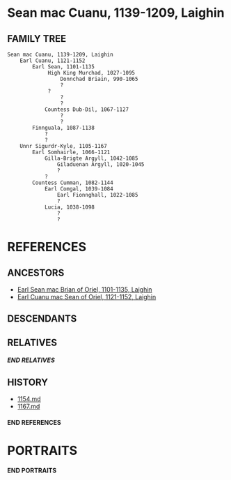 # Sean mac Cuanu, 1139-1209, Laighin

## FAMILY TREE
```
Sean mac Cuanu, 1139-1209, Laighin
    Earl Cuanu, 1121-1152
        Earl Sean, 1101-1135
             High King Murchad, 1027-1095
                 Donnchad Briain, 990-1065
                 ?
             ?
                 ?
                 ?
            Countess Dub-Dil, 1067-1127
                 ?
                 ?
        Finnguala, 1087-1138
            ?
            ?
    Unnr Sigurdr-Kyle, 1105-1167
        Earl Somhairle, 1066-1121
            Gilla-Brigte Argyll, 1042-1085
                Giladuenan Argyll, 1020-1045
                ?
            ?
        Countess Cumman, 1082-1144
            Earl Comgal, 1039-1084
                Earl Fionnghall, 1022-1085
                ?
            Lucia, 1038-1098
                ?
                ?
```

# REFERENCES

## ANCESTORS
* [Earl Sean mac Brian of Oriel, 1101-1135, Laighin](sean_mac_brian_1101.md)
* [Earl Cuanu mac Sean of Oriel, 1121-1152, Laighin](cuanu_mac_sean_1121.md)

## DESCENDANTS

## RELATIVES

##### END RELATIVES 
## HISTORY
* [1154.md](../h/1154.md)
* [1167.md](../h/1167.md)

#### END REFERENCES

# PORTRAITS

#### END PORTRAITS


